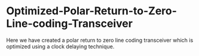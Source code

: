 # Optimized-Polar-Return-to-Zero-Line-coding-Transceiver
Here we have created a polar return to zero line coding transceiver which is optimized using a clock delaying technique. 
